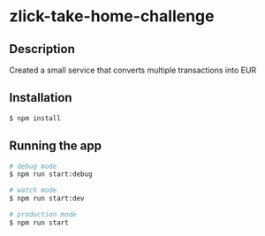 # zlick-take-home-challenge

## Description

Created a small service that converts multiple transactions into EUR

## Installation

```bash
$ npm install
```

## Running the app

```bash
# debug mode
$ npm run start:debug

# watch mode
$ npm run start:dev

# production mode
$ npm run start


```
